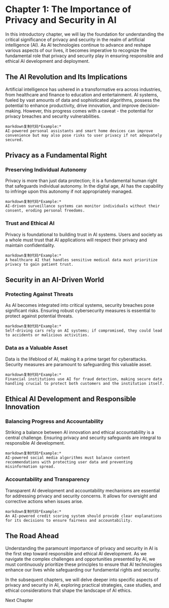Chapter 1: The Importance of Privacy and Security in AI
=======================================================

In this introductory chapter, we will lay the foundation for understanding the critical significance of privacy and security in the realm of artificial intelligence (AI). As AI technologies continue to advance and reshape various aspects of our lives, it becomes imperative to recognize the fundamental role that privacy and security play in ensuring responsible and ethical AI development and deployment.

The AI Revolution and Its Implications
--------------------------------------

Artificial intelligence has ushered in a transformative era across industries, from healthcare and finance to education and entertainment. AI systems, fueled by vast amounts of data and sophisticated algorithms, possess the potential to enhance productivity, drive innovation, and improve decision-making. However, this progress comes with a caveat - the potential for privacy breaches and security vulnerabilities.

    markdown复制代码*Example:*
    AI-powered personal assistants and smart home devices can improve convenience but may also pose risks to user privacy if not adequately secured.

Privacy as a Fundamental Right
------------------------------

### Preserving Individual Autonomy

Privacy is more than just data protection; it is a fundamental human right that safeguards individual autonomy. In the digital age, AI has the capability to infringe upon this autonomy if not appropriately managed.

    markdown复制代码*Example:*
    AI-driven surveillance systems can monitor individuals without their consent, eroding personal freedoms.

### Trust and Ethical AI

Privacy is foundational to building trust in AI systems. Users and society as a whole must trust that AI applications will respect their privacy and maintain confidentiality.

    markdown复制代码*Example:*
    A healthcare AI that handles sensitive medical data must prioritize privacy to gain patient trust.

Security in an AI-Driven World
------------------------------

### Protecting Against Threats

As AI becomes integrated into critical systems, security breaches pose significant risks. Ensuring robust cybersecurity measures is essential to protect against potential threats.

    markdown复制代码*Example:*
    Self-driving cars rely on AI systems; if compromised, they could lead to accidents or malicious activities.

### Data as a Valuable Asset

Data is the lifeblood of AI, making it a prime target for cyberattacks. Security measures are paramount to safeguarding this valuable asset.

    markdown复制代码*Example:*
    Financial institutions use AI for fraud detection, making secure data handling crucial to protect both customers and the institution itself.

Ethical AI Development and Responsible Innovation
-------------------------------------------------

### Balancing Progress and Accountability

Striking a balance between AI innovation and ethical accountability is a central challenge. Ensuring privacy and security safeguards are integral to responsible AI development.

    markdown复制代码*Example:*
    AI-powered social media algorithms must balance content recommendations with protecting user data and preventing misinformation spread.

### Accountability and Transparency

Transparent AI development and accountability mechanisms are essential for addressing privacy and security concerns. It allows for oversight and corrective actions when issues arise.

    markdown复制代码*Example:*
    An AI-powered credit scoring system should provide clear explanations for its decisions to ensure fairness and accountability.

The Road Ahead
--------------

Understanding the paramount importance of privacy and security in AI is the first step toward responsible and ethical AI development. As we navigate the complex challenges and opportunities presented by AI, we must continuously prioritize these principles to ensure that AI technologies enhance our lives while safeguarding our fundamental rights and security.

In the subsequent chapters, we will delve deeper into specific aspects of privacy and security in AI, exploring practical strategies, case studies, and ethical considerations that shape the landscape of AI ethics.

Next Chapter

